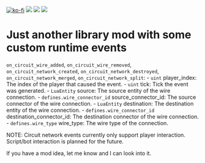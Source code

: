 [![ko-fi](https://img.shields.io/badge/Ko--fi-Donate%20-hotpink?logo=kofi&logoColor=white&style=for-the-badge)](https://ko-fi.com/protocol1903) [![](https://img.shields.io/badge/dynamic/json?color=orange&label=Factorio&query=downloads_count&suffix=%20downloads&url=https%3A%2F%2Fmods.factorio.com%2Fapi%2Fmods%2Fperel&style=for-the-badge)](https://mods.factorio.com/mod/perel) [![](https://img.shields.io/badge/Discord-Community-blue?style=for-the-badge)](https://discord.gg/K3fXMGVc4z) [![](https://img.shields.io/badge/Github-Source-green?style=for-the-badge)](https://github.com/protocol-1903/perel)

# Just another library mod with some custom runtime events

`on_circuit_wire_added`, `on_circuit_wire_removed`, `on_circuit_network_created`, `on_circuit_network_destroyed`, `on_circuit_network_merged`, `on_circuit_network_split`:
    - `uint` player_index: The index of the player that caused the event.
    - `uint` tick: Tick the event was generated.
    - `LuaEntity` source: The source entity of the wire connection.
    - `defines.wire_connector_id` source_connector_id: The source connector of the wire connection.
    - `LuaEntity` destination: The destination entity of the wire connection.
    - `defines.wire_connector_id` destination_connector_id: The destination connector of the wire connection.
    - `defines.wire_type` wire_type: The wire type of the connection.

NOTE: Circuit network events currently only support player interaction. Script/bot interaction is planned for the future.

If you have a mod idea, let me know and I can look into it.